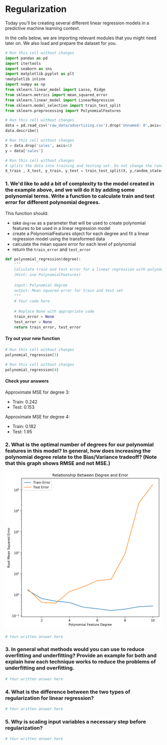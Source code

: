 # Regularization

Today you'll be creating several different linear regression models in a predictive machine learning context.

In the cells below, we are importing relevant modules that you might need later on. We also load and prepare the dataset for you.


```python
# Run this cell without changes
import pandas as pd
import itertools
import seaborn as sns
import matplotlib.pyplot as plt
%matplotlib inline
import numpy as np
from sklearn.linear_model import Lasso, Ridge
from sklearn.metrics import mean_squared_error
from sklearn.linear_model import LinearRegression
from sklearn.model_selection import train_test_split
from sklearn.preprocessing import PolynomialFeatures
```


```python
# Run this cell without changes
data = pd.read_csv('raw_data/advertising.csv').drop('Unnamed: 0',axis=1)
data.describe()
```


```python
# Run this cell without changes
X = data.drop('sales', axis=1)
y = data['sales']
```


```python
# Run this cell without changes
# splits the data into training and testing set. Do not change the random state please!
X_train , X_test, y_train, y_test = train_test_split(X, y,random_state=2019)
```

### 1. We'd like to add a bit of complexity to the model created in the example above, and we will do it by adding some polynomial terms. Write a function to calculate train and test error for different polynomial degrees.

This function should:
* take `degree` as a parameter that will be used to create polynomial features to be used in a linear regression model
* create a PolynomialFeatures object for each degree and fit a linear regression model using the transformed data
* calculate the mean square error for each level of polynomial
* return the `train_error` and `test_error` 



```python
def polynomial_regression(degree):
    """
    Calculate train and test error for a linear regression with polynomial features.
    (Hint: use PolynomialFeatures)
    
    input: Polynomial degree
    output: Mean squared error for train and test set
    """
    # Your code here
    
    # Replace None with appropriate code
    train_error = None
    test_error = None
    return train_error, test_error
```

#### Try out your new function


```python
# Run this cell without changes
polynomial_regression(3)
```


```python
# Run this cell without changes
polynomial_regression(4)
```

#### Check your answers

Approximate MSE for degree 3:
- Train: 0.242
- Test: 0.153

Approximate MSE for degree 4:
- Train: 0.182
- Test: 1.95

### 2. What is the optimal number of degrees for our polynomial features in this model? In general, how does increasing the polynomial degree relate to the Bias/Variance tradeoff?  (Note that this graph shows RMSE and not MSE.)

<img src ="visuals/rsme_poly_2.png" width = "600">

<!---
fig, ax = plt.subplots(figsize=(7, 7))
degree = list(range(1, 10 + 1))
ax.plot(degree, error_train[0:len(degree)], "-", label="Train Error")
ax.plot(degree, error_test[0:len(degree)], "-", label="Test Error")
ax.set_yscale("log")
ax.set_xlabel("Polynomial Feature Degree")
ax.set_ylabel("Root Mean Squared Error")
ax.legend()
ax.set_title("Relationship Between Degree and Error")
fig.tight_layout()
fig.savefig("visuals/rsme_poly.png",
            dpi=150,
            bbox_inches="tight")
--->


```python
# Your written answer here
```

### 3. In general what methods would you can use to reduce overfitting and underfitting? Provide an example for both and explain how each technique works to reduce the problems of underfitting and overfitting.


```python
# Your written answer here
```

### 4. What is the difference between the two types of regularization for linear regression?


```python
# Your written answer here
```

### 5. Why is scaling input variables a necessary step before regularization?


```python
# Your written answer here
```
